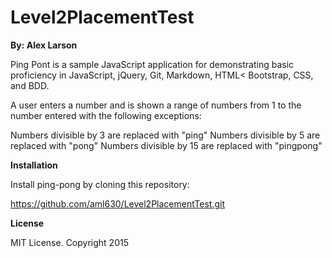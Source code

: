 # Level2PlacementTest
**By: Alex Larson**

Ping Pont is a sample JavaScript application for demonstrating basic proficiency in JavaScript, jQuery, Git, Markdown, HTML< Bootstrap, CSS, and BDD.

A user enters a number and is shown a range of numbers from 1 to the number entered with the following exceptions:

  Numbers divisible by 3 are replaced with "ping"
  Numbers divisible by 5 are replaced with "pong"
  Numbers divisible by 15 are replaced with "pingpong"

**Installation**

Install ping-pong by cloning this repository:

https://github.com/aml630/Level2PlacementTest.git

**License**

MIT License.  Copyright 2015
